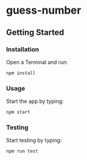 # guess-number

## Getting Started

### Installation

Open a Terminal and run:

```sh
npm install
```

### Usage

Start the app by typing:

```sh
npm start
```

### Testing

Start testing by typing:

```sh
npm run test
```
